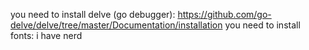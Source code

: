 you need to install delve (go debugger): https://github.com/go-delve/delve/tree/master/Documentation/installation
you need to install fonts: i have nerd

